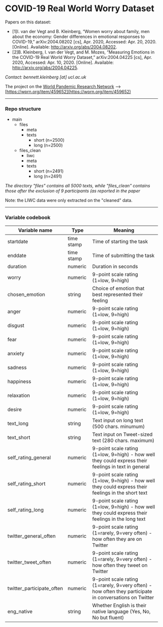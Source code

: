 # COVID-19 Real World Worry Dataset

Papers on this dataset:

- [1]I. van der Vegt and B. Kleinberg, “Women worry about family, men about the economy: Gender differences in emotional responses to COVID-19,” arXiv:2004.08202 [cs], Apr. 2020, Accessed: Apr. 20, 2020. [Online]. Available: http://arxiv.org/abs/2004.08202.
- [2]B. Kleinberg, I. van der Vegt, and M. Mozes, “Measuring Emotions in the COVID-19 Real World Worry Dataset,” arXiv:2004.04225 [cs], Apr. 2020, Accessed: Apr. 10, 2020. [Online]. Available: http://arxiv.org/abs/2004.04225.

_Contact: bennett.kleinberg [at] ucl.ac.uk_

The project on the [World Pandemic Research Network](https://wprn.org/#about-us) --> [https://wprn.org/item/459652](https://wprn.org/item/459652)


-------



### Repo structure

- main
    - files
        - meta
        - texts
            - short (n=2500)
            - long (n=2500)
    - files_clean
        - liwc
        - meta
        - texts
            - short (n=2491)
            - long (n=2491)


_The directory "files" contains all 5000 texts, while "files_clean" contains those after the exclusion of 9 participants (as reported in the paper_

Note: the LIWC data were only extracted on the "cleaned" data.

-----

### Variable codebook


| Variable name             	| Type       	| Meaning                                                                                                	|
|---------------------------	|------------	|--------------------------------------------------------------------------------------------------------	|
| startdate                 	| time stamp 	| Time of starting the task                                                                              	|
| enddate                   	| time stamp 	| Time of submitting the task                                                                            	|
| duration                  	| numeric    	| Duration in seconds                                                                                    	|
| worry                     	| numeric    	| 9-point scale rating (1=low, 9=high)                                                                   	|
| chosen_emotion            	| string     	| Choice of emotion that best represented their feeling                                                  	|
| anger                     	| numeric    	| 9-point scale rating (1=low, 9=high)                                                                   	|
| disgust                   	| numeric    	| 9-point scale rating (1=low, 9=high)                                                                   	|
| fear                      	| numeric    	| 9-point scale rating (1=low, 9=high)                                                                   	|
| anxiety                   	| numeric    	| 9-point scale rating (1=low, 9=high)                                                                   	|
| sadness                   	| numeric    	| 9-point scale rating (1=low, 9=high)                                                                   	|
| happiness                 	| numeric    	| 9-point scale rating (1=low, 9=high)                                                                   	|
| relaxation                	| numeric    	| 9-point scale rating (1=low, 9=high)                                                                   	|
| desire                    	| numeric    	| 9-point scale rating (1=low, 9=high)                                                                   	|
| text_long                 	| string     	| Text input on long text (500 chars. minumum)                                                           	|
| text_short                	| string     	| Text input on Tweet-sized text (280 chars. maximum)                                                    	|
| self\_rating_general       	| numeric    	| 9-point scale rating (1=low, 9=high) - how well they could express their feelings in text in general   	|
| self\_rating_short         	| numeric    	| 9-point scale rating (1=low, 9=high) - how well they could express their feelings in the short text    	|
| self\_rating_long          	| numeric    	| 9-point scale rating (1=low, 9=high) - how well they could express their feelings in the long text     	|
| twitter\_general_often     	| numeric    	| 9-point scale rating (1=rarely, 9=very often) - how often they are on Twitter                          	|
| twitter\_tweet_often       	| numeric    	| 9-point scale rating (1=rarely, 9=very often) - how often they tweet on Twitter                        	|
| twitter\_participate_often 	| numeric    	| 9-point scale rating (1=rarely, 9=very often) - how often they participate in conversations on Twitter 	|
| eng_native                	| string     	| Whether English is their native language (Yes, No, No but fluent)                                      	|

